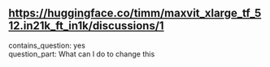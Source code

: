 ## https://huggingface.co/timm/maxvit_xlarge_tf_512.in21k_ft_in1k/discussions/1

contains_question: yes  
question_part: What can I do to change this
